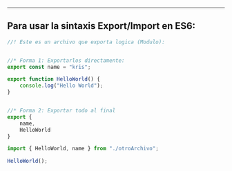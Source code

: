
---
## Para usar la sintaxis Export/Import en ES6:


```js title:OtroArchivo.js
//! Este es un archivo que exporta logica (Modulo):


//* Forma 1: Exportarlos directamente:
export const name = "kris";

export function HelloWorld() {
    console.log("Hello World");
}


//* Forma 2: Exportar todo al final
export {
    name,
    HelloWorld
}
```


```js title:index.js
import { HelloWorld, name } from "./otroArchivo";

HelloWorld();
```